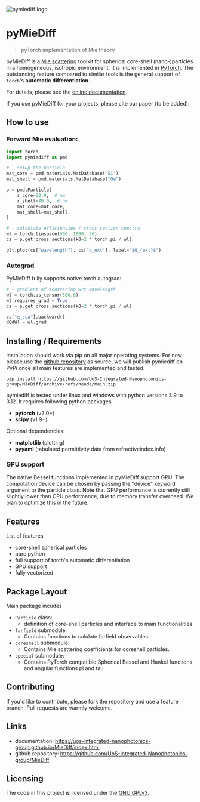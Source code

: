 ![pymiediff logo](https://uos-integrated-nanophotonics-group.github.io/MieDiff/_images/pymiediff_logo.png)

# pyMieDiff
> pyTorch implementation of Mie theory

pyMieDiff is a [Mie scattering](https://en.wikipedia.org/wiki/Mie_scattering) toolkit for spherical core-shell (nano-)particles in a homogeneous, isotropic environment. It is implemented in [PyTorch](https://pytorch.org/). The outstanding feature compared to similar tools is the general support of `torch`'s **automatic differentiation**.

For details, please see the [online documentation](https://uos-integrated-nanophotonics-group.github.io/MieDiff/index.html).

If you use pyMieDiff for your projects, please cite our paper (to be added):


## How to use

### Forward Mie evaluation:

```python
import torch
import pymiediff as pmd

# - setup the particle
mat_core = pmd.materials.MatDatabase("Si")
mat_shell = pmd.materials.MatDatabase("Ge")

p = pmd.Particle(
    r_core=50.0,  # nm
    r_shell=70.0,  # nm
    mat_core=mat_core,
    mat_shell=mat_shell,
)

# - calculate efficiencies / cross section spectra
wl = torch.linspace(500, 1000, 50)
cs = p.get_cross_sections(k0=2 * torch.pi / wl)

plt.plot(cs["wavelength"], cs["q_ext"], label="$Q_{ext}$")
```

### Autograd

PyMieDiff fully supports native torch autograd:

```python
# - gradient of scattering wrt wavelength
wl = torch.as_tensor(500.0)
wl.requires_grad = True
cs = p.get_cross_sections(k0=2 * torch.pi / wl)

cs["q_sca"].backward()
dQdWl = wl.grad
```


## Installing / Requirements

Installation should work via pip on all major operating systems. For now please use the [github repository](https://github.com/UoS-Integrated-Nanophotonics-group/MieDiff) as source, we will publish pymiediff on PyPi once all main features are implemented and tested.

```shell
pip install https://github.com/UoS-Integrated-Nanophotonics-group/MieDiff/archive/refs/heads/main.zip
```

pymiediff is tested under linux and windows with python versions 3.9 to 3.12. It requires following python packages

- **pytorch** (v2.0+)
- **scipy** (v1.9+)

Optional dependencies:

- **matplotlib** (plotting)
- **pyyaml** (tabulated permittivity data from refractiveindex.info)



### GPU support

The native Bessel functions implemented in pyMieDiff support GPU. The computation device can be chosen by passing the "device" keyword argument to the particle class. Note that GPU performance is currently still slightly lower than CPU performance, due to memory transfer overhead. We plan to optimize this in the future.


## Features

List of features

* core-shell spherical particles
* pure python
* full support of torch's automatic differentiation
* GPU support
* fully vectorized

## Package Layout

Main package incudes

* `Particle` class:
    * definition of core-shell particles and interface to main functionalities
* `farfield` submodule:
    * Contains functions to calulate farfield observables.
* `coreshell` submodule:
    * Contains Mie scattering coefficients for coreshell particles.
* `special` submodule:
    * Contains PyTorch compatible Spherical Bessel and Hankel functions and  angular functions pi and tau.


## Contributing

If you'd like to contribute, please fork the repository and use a feature
branch. Pull requests are warmly welcome.


## Links

- documentation: https://uos-integrated-nanophotonics-group.github.io/MieDiff/index.html
- github repository: https://github.com/UoS-Integrated-Nanophotonics-group/MieDiff


## Licensing

The code in this project is licensed under the [GNU GPLv3](http://www.gnu.org/licenses/).
